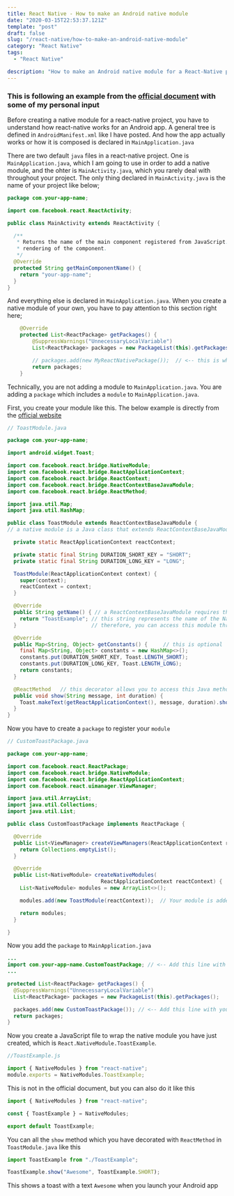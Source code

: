 ```yaml
---
title: React Native - How to make an Android native module
date: "2020-03-15T22:53:37.121Z"
template: "post"
draft: false
slug: "/react-native/how-to-make-an-android-native-module"
category: "React Native"
tags:
  - "React Native"

description: "How to make an Android native module for a React-Native project"
---
```


### This is following an example from the [official document](https://reactnative.dev/docs/native-modules-android) with some of my personal input

Before creating a native module for a react-native project, you have to understand how react-native works for an Android app. A general tree is defined in `AndroidManifest.xml` like I have posted. And how the app actually works or how it is composed is declared in `MainApplication.java`

There are two default `java` files in a react-native project. One is `MainApplication.java`, which I am going to use in order to add a native module, and the ohter is `MainActivity.java`, which you rarely deal with throughout your project. The only thing declared in `MainActivity.java` is the name of your project like below;

```java
package com.your-app-name;

import com.facebook.react.ReactActivity;

public class MainActivity extends ReactActivity {

  /**
   * Returns the name of the main component registered from JavaScript. This is used to schedule
   * rendering of the component.
   */
  @Override
  protected String getMainComponentName() {
    return "your-app-name";
  }
}
```

And everything else is declared in `MainApplication.java`. When you create a native module of your own, you have to pay attention to this section right here;

```java
    @Override
    protected List<ReactPackage> getPackages() {
        @SuppressWarnings("UnnecessaryLocalVariable")
        List<ReactPackage> packages = new PackageList(this).getPackages();

        // packages.add(new MyReactNativePackage());  // <-- this is where you are going to add your module
        return packages;
    }

```

Technically, you are not adding a module to `MainApplication.java`. You are adding a `package` which includes a `module` to `MainApplication.java`.

First, you create your module like this. The below example is directly from the [official website](https://reactnative.dev/docs/native-modules-android)

```java
// ToastModule.java

package com.your-app-name;

import android.widget.Toast;

import com.facebook.react.bridge.NativeModule;
import com.facebook.react.bridge.ReactApplicationContext;
import com.facebook.react.bridge.ReactContext;
import com.facebook.react.bridge.ReactContextBaseJavaModule;
import com.facebook.react.bridge.ReactMethod;

import java.util.Map;
import java.util.HashMap;

public class ToastModule extends ReactContextBaseJavaModule {
// a native module is a Java class that extends ReactContextBaseJavaModule

  private static ReactApplicationContext reactContext;

  private static final String DURATION_SHORT_KEY = "SHORT";
  private static final String DURATION_LONG_KEY = "LONG";

  ToastModule(ReactApplicationContext context) {
    super(context);
    reactContext = context;
  }

  @Override
  public String getName() { // a ReactContextBaseJavaModule requires this method to be implemented
    return "ToastExample"; // this string represents the name of the NativeModule that you are creating
  }                        // therefore, you can access this module through React.NativeModules.ToastExample

  @Override
  public Map<String, Object> getConstants() {     // this is optional
    final Map<String, Object> constants = new HashMap<>();
    constants.put(DURATION_SHORT_KEY, Toast.LENGTH_SHORT);
    constants.put(DURATION_LONG_KEY, Toast.LENGTH_LONG);
    return constants;
  }

  @ReactMethod   // this decorator allows you to access this Java method with JavaScript. You will see what I mean later
  public void show(String message, int duration) {
    Toast.makeText(getReactApplicationContext(), message, duration).show();
  }
}
```

Now you have to create a `package` to register your `module`

```java
// CustomToastPackage.java

package com.your-app-name;

import com.facebook.react.ReactPackage;
import com.facebook.react.bridge.NativeModule;
import com.facebook.react.bridge.ReactApplicationContext;
import com.facebook.react.uimanager.ViewManager;

import java.util.ArrayList;
import java.util.Collections;
import java.util.List;

public class CustomToastPackage implements ReactPackage {

  @Override
  public List<ViewManager> createViewManagers(ReactApplicationContext reactContext) {
    return Collections.emptyList();
  }

  @Override
  public List<NativeModule> createNativeModules(
                              ReactApplicationContext reactContext) {
    List<NativeModule> modules = new ArrayList<>();

    modules.add(new ToastModule(reactContext));  // Your module is added right here

    return modules;
  }

}
```

Now you add the `package` to `MainApplication.java`

```java
...
import com.your-app-name.CustomToastPackage; // <-- Add this line with your package name.
...

protected List<ReactPackage> getPackages() {
  @SuppressWarnings("UnnecessaryLocalVariable")
  List<ReactPackage> packages = new PackageList(this).getPackages();

  packages.add(new CustomToastPackage()); // <-- Add this line with your package name.
  return packages;
}
```

Now you create a JavaScript file to wrap the native module you have just created, which is `React.NativeModule.ToastExample`.

```javascript
//ToastExample.js

import { NativeModules } from "react-native";
module.exports = NativeModules.ToastExample;
```

This is not in the official document, but you can also do it like this

```javascript
import { NativeModules } from "react-native";

const { ToastExample } = NativeModules;

export default ToastExample;
```

You can all the `show` method which you have decorated with `ReactMethod` in `ToastModule.java` like this

```javascript
import ToastExample from "./ToastExample";

ToastExample.show("Awesome", ToastExample.SHORT);
```

This shows a toast with a text `Awesome` when you launch your Android app
